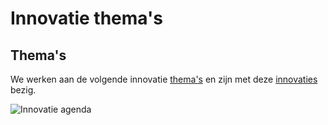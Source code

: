 
# Innovatie thema's

## Thema's
We werken aan de volgende innovatie [thema's](https://ssc-ict-innovatie.nl/2018/innovatieagenda_2018.png) en zijn met deze [innovaties](https://docs.google.com/presentation/d/1GNZm2GJYECpYFlEmBZfdS2TGsvwp_lmsyyF2bssCBag/edit?usp=sharing) bezig.


![Innovatie agenda](https://ssc-ict-innovatie.nl/2018/innovatieagenda_2018.png ':size=600x400')
